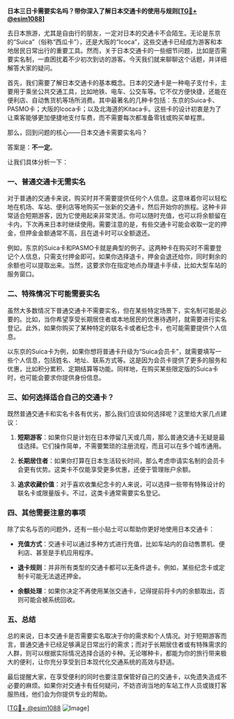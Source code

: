**日本三日卡需要实名吗？带你深入了解日本交通卡的使用与规则[[TG💪+ @esim1088](https://t.me/s/esim1088)]**

去日本旅游，尤其是自由行的朋友，一定对日本的交通卡不会陌生。无论是东京的“Suica”（俗称“西瓜卡”），还是大阪的“Icoca”，这些交通卡已经成为游客和本地居民日常出行的重要工具。然而，关于日本交通卡的一些细节问题，比如是否需要实名制，一直困扰着不少初次到访的游客。今天我们就来聊聊这个话题，并详细解答大家的疑问。

首先，我们需要了解日本交通卡的基本概念。日本的交通卡是一种电子支付卡，主要用于乘坐公共交通工具，比如地铁、电车、公交车等。它不仅方便快捷，还能在便利店、自动售货机等场所消费。其中最著名的几种卡包括：东京的Suica卡、PASMO卡；大阪的Icoca卡；以及北海道的Kitaca卡。这些卡的设计初衷是为了让乘客能够更加便捷地支付车费，而不需要每次都准备零钱或购买单程票。

那么，回到问题的核心——日本交通卡需要实名吗？

答案是：**不一定**。

让我们具体分析一下：

### 一、普通交通卡无需实名

对于普通的交通卡来说，购买时并不需要提供任何个人信息。这意味着你可以轻松地在机场、车站、便利店等地购买一张新的交通卡，然后开始你的旅程。这种卡非常适合短期游客，因为它使用起来非常灵活。你可以随时充值，也可以将余额留在卡内，下次再来日本时继续使用。需要注意的是，有些交通卡可能会收取一定的押金，但押金金额通常不高，且在退卡时可以全额退还。

例如，东京的Suica卡和PASMO卡就是典型的例子。这两种卡在购买时不需要登记个人信息，只需支付押金即可。如果你选择退卡，押金会退还给你，同时剩余的余额也可以提取出来。当然，这要求你在指定地点办理退卡手续，比如大型车站的服务窗口。

### 二、特殊情况下可能需要实名

虽然大多数情况下普通交通卡不需要实名，但在某些特定场景下，实名制可能是必要的。比如，当你希望享受长期居住者或本地居民的优惠待遇时，就需要进行实名登记。此外，如果你购买了某种特定的联名卡或者纪念卡，也可能需要提供个人信息。

以东京的Suica卡为例，如果你想将普通卡升级为“Suica会员卡”，就需要填写一些个人信息，包括姓名、地址、联系方式等。这是因为会员卡提供了更多的服务和优惠，比如积分累积、定期结算等功能。同样地，在购买某些限定版的Suica卡时，也可能会要求你提供身份信息。

### 三、如何选择适合自己的交通卡？

既然普通交通卡和实名卡各有优劣，那么我们应该如何选择呢？这里给大家几点建议：

1. **短期游客**：如果你只是计划在日本停留几天或几周，那么普通交通卡无疑是最佳选择。它们操作简单，不需要繁琐的注册流程，而且可以在多个城市通用。

2. **长期居住者**：如果你打算在日本生活较长时间，那么考虑申请实名制的会员卡会更有优势。这类卡不仅能享受更多优惠，还便于管理账户余额。

3. **追求收藏价值**：对于喜欢收集纪念卡的人来说，可以选择一些带有特殊设计的联名卡或限量版卡。不过，这类卡通常需要实名登记。

### 四、其他需要注意的事项

除了实名与否的问题外，还有一些小贴士可以帮助你更好地使用日本交通卡：

- **充值方式**：交通卡可以通过多种方式进行充值，比如车站内的自动售票机、便利店、甚至是手机应用程序。
  
- **退卡规则**：并非所有类型的交通卡都可以无条件退卡。例如，某些纪念卡或定制卡可能无法退还押金。

- **余额处理**：如果你决定不再使用某张交通卡，记得提前将卡内的余额取出，否则可能会被系统回收。

### 五、总结

总的来说，日本交通卡是否需要实名取决于你的需求和个人情况。对于短期游客而言，普通交通卡已经足够满足日常出行的需求；而对于长期居住者或有特殊需求的人群，则可以根据实际情况选择合适的卡种。无论哪种卡，都能为你的旅行带来极大的便利，让你充分享受到日本现代化交通系统的高效与舒适。

最后提醒大家，在享受便利的同时也要注意保管好自己的交通卡，以免遗失造成不必要的麻烦。如果你对交通卡有任何疑问，不妨咨询当地的车站工作人员或拨打客服热线，他们会为你提供专业的帮助。

[[TG💪+ @esim1088](https://t.me/s/esim1088) ![Image](https://i.postimg.cc/4NQfJmqS/Snipaste-2025-05-13-00-14-12.png)]